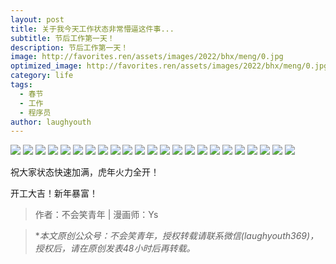 ```yaml
---
layout: post
title: 关于我今天工作状态非常懵逼这件事...
subtitle: 节后工作第一天！
description: 节后工作第一天！
image: http://favorites.ren/assets/images/2022/bhx/meng/0.jpg
optimized_image: http://favorites.ren/assets/images/2022/bhx/meng/0.jpg
category: life
tags:
  - 春节
  - 工作
  - 程序员
author: laughyouth
---
```


![](http://favorites.ren/assets/images/2022/bhx/meng/640.jpeg)
![](http://favorites.ren/assets/images/2022/bhx/meng/640-1.jpeg)
![](http://favorites.ren/assets/images/2022/bhx/meng/640-2.jpeg)
![](http://favorites.ren/assets/images/2022/bhx/meng/640-3.jpeg)
![](http://favorites.ren/assets/images/2022/bhx/meng/640-4.jpeg)
![](http://favorites.ren/assets/images/2022/bhx/meng/640-5.jpeg)
![](http://favorites.ren/assets/images/2022/bhx/meng/640-6.jpeg)
![](http://favorites.ren/assets/images/2022/bhx/meng/640-7.jpeg)
![](http://favorites.ren/assets/images/2022/bhx/meng/640-8.jpeg)
![](http://favorites.ren/assets/images/2022/bhx/meng/640-9.jpeg)
![](http://favorites.ren/assets/images/2022/bhx/meng/640-10.jpeg)
![](http://favorites.ren/assets/images/2022/bhx/meng/640-11.jpeg)
![](http://favorites.ren/assets/images/2022/bhx/meng/640-12.jpeg)
![](http://favorites.ren/assets/images/2022/bhx/meng/640-13.jpeg)
![](http://favorites.ren/assets/images/2022/bhx/meng/640-14.jpeg)
![](http://favorites.ren/assets/images/2022/bhx/meng/640-15.jpeg)
![](http://favorites.ren/assets/images/2022/bhx/meng/640-16.jpeg)
![](http://favorites.ren/assets/images/2022/bhx/meng/640-17.jpeg)
![](http://favorites.ren/assets/images/2022/bhx/meng/640-18.jpeg)
![](http://favorites.ren/assets/images/2022/bhx/meng/640-19.jpeg)
![](http://favorites.ren/assets/images/2022/bhx/meng/640-20.jpeg)
![](http://favorites.ren/assets/images/2022/bhx/meng/640-21.jpeg)
![](http://favorites.ren/assets/images/2022/bhx/meng/640-22.jpeg)


祝大家状态快速加满，虎年火力全开！

开工大吉！新年暴富！

>作者：不会笑青年 | 漫画师：Ys

>**本文原创公众号：不会笑青年，授权转载请联系微信(laughyouth369)，授权后，请在原创发表48小时后再转载。*